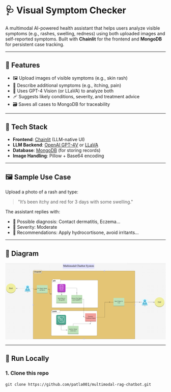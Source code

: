 # 🩺 Visual Symptom Checker

A multimodal AI-powered health assistant that helps users analyze visible symptoms (e.g., rashes, swelling, redness) using both uploaded images and self-reported symptoms. Built with **Chainlit** for the frontend and **MongoDB** for persistent case tracking.

---

## 🚀 Features

- 🖼 Upload images of visible symptoms (e.g., skin rash)
- 📝 Describe additional symptoms (e.g., itching, pain)
- 🧠 Uses GPT-4 Vision (or LLaVA) to analyze both
- 🩹 Suggests likely conditions, severity, and treatment advice
- 🗃 Saves all cases to MongoDB for traceability

---

## 🧱 Tech Stack

- **Frontend**: [Chainlit](https://docs.chainlit.io) (LLM-native UI)
- **LLM Backend**: [OpenAI GPT-4V](https://openai.com/) or [LLaVA](https://llava-vl.github.io/)
- **Database**: [MongoDB](https://www.mongodb.com/) (for storing records)
- **Image Handling**: Pillow + Base64 encoding

---

## 🖼 Sample Use Case

Upload a photo of a rash and type:

> "It’s been itchy and red for 3 days with some swelling."

The assistant replies with:
- 🦠 Possible diagnosis: Contact dermatitis, Eczema...
- 🚨 Severity: Moderate
- 💊 Recommendations: Apply hydrocortisone, avoid irritants...

---

## 🎨 Diagram

![Diagram](https://github.com/patla001/multimodal-rag-chatbot/blob/main/Multimodal-Diagram.png)

---


## 🧪 Run Locally

### 1. Clone this repo

```
git clone https://github.com/patla001/multimodal-rag-chatbot.git
```
